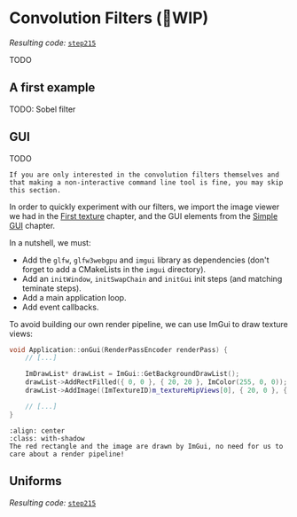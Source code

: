 Convolution Filters (🚧WIP)
===================

*Resulting code:* [`step215`](https://github.com/eliemichel/LearnWebGPU-Code/tree/step215)

TODO

A first example
---------------

TODO: Sobel filter

GUI
---

TODO

```{admonition} Optional section
If you are only interested in the convolution filters themselves and that making a non-interactive command line tool is fine, you may skip this section.
```

In order to quickly experiment with our filters, we import the image viewer we had in the [First texture](../../basic-3d-rendering/texturing/a-first-texture.md) chapter, and the GUI elements from the [Simple GUI](../../basic-3d-rendering/some-interaction/simple-gui.md) chapter.

In a nutshell, we must:

 - Add the `glfw`, `glfw3webgpu` and `imgui` library as dependencies (don't forget to add a CMakeLists in the `imgui` directory).
 - Add an `initWindow`, `initSwapChain` and `initGui` init steps (and matching teminate steps).
 - Add a main application loop.
 - Add event callbacks.

To avoid building our own render pipeline, we can use ImGui to draw texture views:

```C++
void Application::onGui(RenderPassEncoder renderPass) {
	// [...]

	ImDrawList* drawList = ImGui::GetBackgroundDrawList();
	drawList->AddRectFilled({ 0, 0 }, { 20, 20 }, ImColor(255, 0, 0));
	drawList->AddImage((ImTextureID)m_textureMipViews[0], { 20, 0 }, { 220, 200 });

	// [...]
}
```

```{figure} /images/drawList.png
:align: center
:class: with-shadow
The red rectangle and the image are drawn by ImGui, no need for us to care about a render pipeline!
```

Uniforms
--------

*Resulting code:* [`step215`](https://github.com/eliemichel/LearnWebGPU-Code/tree/step215)
